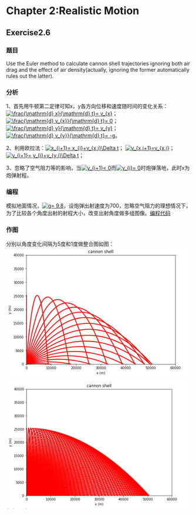 # Chapter 2:Realistic Motion
## Exercise2.6
### 题目
Use the Euler method to calculate cannon shell trajectories ignoring both air drag and the effect of air density(actually, ignoring the 
former automatically rules out the latter). 
### 分析
1、首先用牛顿第二定律可知x，y各方向位移和速度随时间的变化关系：<a href="http://www.codecogs.com/eqnedit.php?latex=\frac{\mathrm{d}&space;x}{\mathrm{d}&space;t}=&space;v_{x}" target="_blank"><img src="http://latex.codecogs.com/png.latex?\frac{\mathrm{d}&space;x}{\mathrm{d}&space;t}=&space;v_{x}" title="\frac{\mathrm{d} x}{\mathrm{d} t}= v_{x}" /></a>；
<a href="http://www.codecogs.com/eqnedit.php?latex=\frac{\mathrm{d}&space;v_{x}}{\mathrm{d}&space;t}=&space;0" target="_blank"><img src="http://latex.codecogs.com/png.latex?\frac{\mathrm{d}&space;v_{x}}{\mathrm{d}&space;t}=&space;0" title="\frac{\mathrm{d} v_{x}}{\mathrm{d} t}= 0" /></a>；
<a href="http://www.codecogs.com/eqnedit.php?latex=\frac{\mathrm{d}&space;y}{\mathrm{d}&space;t}=&space;v_{y}" target="_blank"><img src="http://latex.codecogs.com/png.latex?\frac{\mathrm{d}&space;y}{\mathrm{d}&space;t}=&space;v_{y}" title="\frac{\mathrm{d} y}{\mathrm{d} t}= v_{y}" /></a>；
<a href="http://www.codecogs.com/eqnedit.php?latex=\frac{\mathrm{d}&space;v_{y}}{\mathrm{d}&space;t}=&space;-g" target="_blank"><img src="http://latex.codecogs.com/png.latex?\frac{\mathrm{d}&space;v_{y}}{\mathrm{d}&space;t}=&space;-g" title="\frac{\mathrm{d} v_{y}}{\mathrm{d} t}= -g" /></a>。

2、利用欧拉法：<a href="http://www.codecogs.com/eqnedit.php?latex=x_{i&plus;1}=&space;x_{i}&plus;v_{x,i}\Delta&space;t" target="_blank"><img src="http://latex.codecogs.com/png.latex?x_{i&plus;1}=&space;x_{i}&plus;v_{x,i}\Delta&space;t" title="x_{i+1}= x_{i}+v_{x,i}\Delta t" /></a>；
<a href="http://www.codecogs.com/eqnedit.php?latex=v_{x,i&plus;1}=v_{x,i}" target="_blank"><img src="http://latex.codecogs.com/png.latex?v_{x,i&plus;1}=v_{x,i}" title="v_{x,i+1}=v_{x,i}" /></a>；
<a href="http://www.codecogs.com/eqnedit.php?latex=y_{i&plus;1}=&space;y_{i}&plus;v_{y,i}\Delta&space;t" target="_blank"><img src="http://latex.codecogs.com/png.latex?y_{i&plus;1}=&space;y_{i}&plus;v_{y,i}\Delta&space;t" title="y_{i+1}= y_{i}+v_{y,i}\Delta t" /></a>；

3、忽略了空气阻力等的影响，当<a href="http://www.codecogs.com/eqnedit.php?latex=y_{i&plus;1}<&space;0" target="_blank"><img src="http://latex.codecogs.com/png.latex?y_{i&plus;1}<&space;0" title="y_{i+1}< 0" /></a>而<a href="http://www.codecogs.com/eqnedit.php?latex=y_{i}=&space;0" target="_blank"><img src="http://latex.codecogs.com/png.latex?y_{i}=&space;0" title="y_{i}= 0" /></a>时炮弹落地，此时x为炮弹射程。

### 编程
模拟地面情况，<a href="http://www.codecogs.com/eqnedit.php?latex=g=&space;9.8" target="_blank"><img src="http://latex.codecogs.com/png.latex?g=&space;9.8" title="g= 9.8" /></a>，设炮弹出射速度为700，忽略空气阻力的理想情况下，为了比较各个角度出射的射程大小，改变出射角度做多组图像。[编程代码](https://github.com/houxudong1997/compuational_physics_N2015301020064/blob/master/cannonshell.py)

### 作图
分别以角度变化间隔为5度和1度做整合图如图：
![da=5](https://github.com/houxudong1997/compuational_physics_N2015301020064/blob/master/cannonshell1.png?raw=true)
![da=1](https://github.com/houxudong1997/compuational_physics_N2015301020064/blob/master/cannonshell.png?raw=true)
